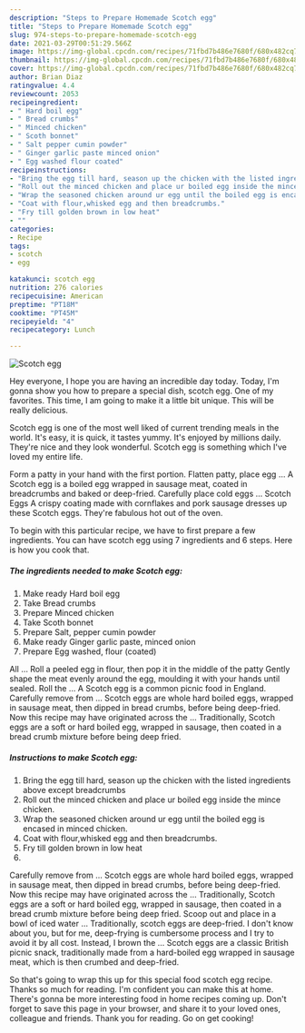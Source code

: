 ```yaml
---
description: "Steps to Prepare Homemade Scotch egg"
title: "Steps to Prepare Homemade Scotch egg"
slug: 974-steps-to-prepare-homemade-scotch-egg
date: 2021-03-29T00:51:29.566Z
image: https://img-global.cpcdn.com/recipes/71fbd7b486e7680f/680x482cq70/scotch-egg-recipe-main-photo.jpg
thumbnail: https://img-global.cpcdn.com/recipes/71fbd7b486e7680f/680x482cq70/scotch-egg-recipe-main-photo.jpg
cover: https://img-global.cpcdn.com/recipes/71fbd7b486e7680f/680x482cq70/scotch-egg-recipe-main-photo.jpg
author: Brian Diaz
ratingvalue: 4.4
reviewcount: 2053
recipeingredient:
- " Hard boil egg"
- " Bread crumbs"
- " Minced chicken"
- " Scoth bonnet"
- " Salt pepper cumin powder"
- " Ginger garlic paste minced onion"
- " Egg washed flour coated"
recipeinstructions:
- "Bring the egg till hard, season up the chicken with the listed ingredients above except breadcrumbs"
- "Roll out the minced chicken and place ur boiled egg inside the mince chicken."
- "Wrap the seasoned chicken around ur egg until the boiled egg is encased in minced chicken."
- "Coat with flour,whisked egg and then breadcrumbs."
- "Fry till golden brown in low heat"
- ""
categories:
- Recipe
tags:
- scotch
- egg

katakunci: scotch egg 
nutrition: 276 calories
recipecuisine: American
preptime: "PT18M"
cooktime: "PT45M"
recipeyield: "4"
recipecategory: Lunch

---
```



![Scotch egg](https://img-global.cpcdn.com/recipes/71fbd7b486e7680f/680x482cq70/scotch-egg-recipe-main-photo.jpg)

Hey everyone, I hope you are having an incredible day today. Today, I'm gonna show you how to prepare a special dish, scotch egg. One of my favorites. This time, I am going to make it a little bit unique. This will be really delicious.

Scotch egg is one of the most well liked of current trending meals in the world. It's easy, it is quick, it tastes yummy. It's enjoyed by millions daily. They're nice and they look wonderful. Scotch egg is something which I've loved my entire life.

Form a patty in your hand with the first portion. Flatten patty, place egg … A Scotch egg is a boiled egg wrapped in sausage meat, coated in breadcrumbs and baked or deep-fried. Carefully place cold eggs … Scotch Eggs A crispy coating made with cornflakes and pork sausage dresses up these Scotch eggs. They&#39;re fabulous hot out of the oven.


To begin with this particular recipe, we have to first prepare a few ingredients. You can have scotch egg using 7 ingredients and 6 steps. Here is how you cook that.

<!--inarticleads1-->

##### The ingredients needed to make Scotch egg:

1. Make ready  Hard boil egg
1. Take  Bread crumbs
1. Prepare  Minced chicken
1. Take  Scoth bonnet
1. Prepare  Salt, pepper cumin powder
1. Make ready  Ginger garlic paste, minced onion
1. Prepare  Egg washed, flour (coated)


All … Roll a peeled egg in flour, then pop it in the middle of the patty Gently shape the meat evenly around the egg, moulding it with your hands until sealed. Roll the … A Scotch egg is a common picnic food in England. Carefully remove from … Scotch eggs are whole hard boiled eggs, wrapped in sausage meat, then dipped in bread crumbs, before being deep-fried. Now this recipe may have originated across the … Traditionally, Scotch eggs are a soft or hard boiled egg, wrapped in sausage, then coated in a bread crumb mixture before being deep fried. 

<!--inarticleads2-->

##### Instructions to make Scotch egg:

1. Bring the egg till hard, season up the chicken with the listed ingredients above except breadcrumbs
1. Roll out the minced chicken and place ur boiled egg inside the mince chicken.
1. Wrap the seasoned chicken around ur egg until the boiled egg is encased in minced chicken.
1. Coat with flour,whisked egg and then breadcrumbs.
1. Fry till golden brown in low heat
1. 


Carefully remove from … Scotch eggs are whole hard boiled eggs, wrapped in sausage meat, then dipped in bread crumbs, before being deep-fried. Now this recipe may have originated across the … Traditionally, Scotch eggs are a soft or hard boiled egg, wrapped in sausage, then coated in a bread crumb mixture before being deep fried. Scoop out and place in a bowl of iced water … Traditionally, scotch eggs are deep-fried. I don&#39;t know about you, but for me, deep-frying is cumbersome process and I try to avoid it by all cost. Instead, I brown the … Scotch eggs are a classic British picnic snack, traditionally made from a hard-boiled egg wrapped in sausage meat, which is then crumbed and deep-fried. 

So that's going to wrap this up for this special food scotch egg recipe. Thanks so much for reading. I'm confident you can make this at home. There's gonna be more interesting food in home recipes coming up. Don't forget to save this page in your browser, and share it to your loved ones, colleague and friends. Thank you for reading. Go on get cooking!
